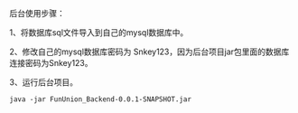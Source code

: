 后台使用步骤：

1、将数据库sql文件导入到自己的mysql数据库中。

2、修改自己的mysql数据库密码为 Snkey123，因为后台项目jar包里面的数据库连接密码为Snkey123。

3、运行后台项目。

```
java -jar FunUnion_Backend-0.0.1-SNAPSHOT.jar
```

